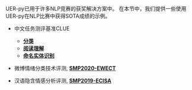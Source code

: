 
UER-py已用于许多NLP竞赛的获奖解决方案中。 在本节中，我们提供一些使用UER-py在NLP比赛中获得SOTA成绩的示例。

- 中文任务测评基准CLUE
    + [__分类__](https://github.com/dbiir/UER-py/wiki/CLUE分类)
    + [__阅读理解__](https://github.com/dbiir/UER-py/wiki/CLUE阅读理解)
    + [__命名实体识别__](https://github.com/dbiir/UER-py/wiki/CLUE命名实体识别)

- 微博情绪分类技术评测, [__SMP2020-EWECT__](https://github.com/dbiir/UER-py/wiki/SMP2020微博情绪分类技术评测)

- 汉语隐含情感分析评测, [__SMP2019-ECISA__](https://github.com/dbiir/UER-py/wiki/SMP2020中文隐式情感分析评测)

